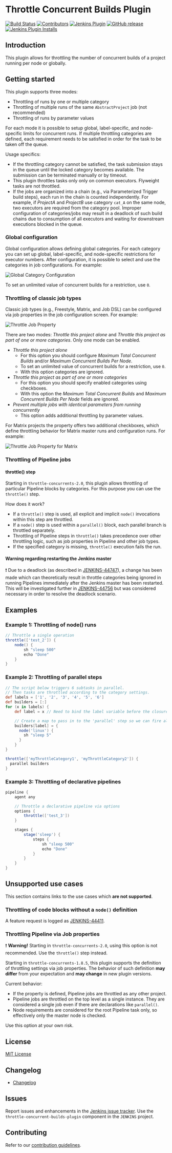 # Throttle Concurrent Builds Plugin

[![Build Status](https://ci.jenkins.io/job/Plugins/job/throttle-concurrent-builds-plugin/job/master/badge/icon)](https://ci.jenkins.io/job/Plugins/job/throttle-concurrent-builds-plugin/job/master/)
[![Contributors](https://img.shields.io/github/contributors/jenkinsci/throttle-concurrent-builds-plugin.svg)](https://github.com/jenkinsci/throttle-concurrent-builds-plugin/graphs/contributors)
[![Jenkins Plugin](https://img.shields.io/jenkins/plugin/v/throttle-concurrents.svg)](https://plugins.jenkins.io/throttle-concurrents)
[![GitHub release](https://img.shields.io/github/release/jenkinsci/throttle-concurrent-builds-plugin.svg?label=changelog)](https://github.com/jenkinsci/throttle-concurrent-builds-plugin/releases/latest)
[![Jenkins Plugin Installs](https://img.shields.io/jenkins/plugin/i/throttle-concurrents.svg?color=blue)](https://plugins.jenkins.io/throttle-concurrents)

## Introduction

This plugin allows for throttling the number of concurrent builds of a
project running per node or globally.

## Getting started

This plugin supports three modes:

* Throttling of runs by one or multiple category
* Throttling of multiple runs of the same `AbstractProject` job (not
  recommended)
* Throttling of runs by parameter values

For each mode it is possible to setup global, label-specific, and
node-specific limits for concurrent runs. If multiple throttling
categories are defined, each requirement needs to be satisfied in order
for the task to be taken off the queue.

Usage specifics:

* If the throttling category cannot be satisfied, the task submission
  stays in the queue until the locked category becomes available. The
  submission can be terminated manually or by timeout.
* This plugin throttles tasks only only on common executors. Flyweight
  tasks are not throttled.
* If the jobs are organized into a chain (e.g., via Parameterized Trigger
  build steps), each run in the chain is counted independently. For
  example, if _ProjectA_ and _ProjectB_ use category `cat_A` on the same
  node, two executors are required from the category pool. Improper
  configuration of categories/jobs may result in a deadlock of such build
  chains due to consumption of all executors and waiting for downstream
  executions blocked in the queue.

### Global configuration

Global configuration allows defining global categories. For each category
you can set up global, label-specific, and node-specific restrictions for
executor numbers. After configuration, it is possible to select and use
the categories in job configurations. For example:

![Global Category Configuration](doc/images/global_categoryConfig.png)

To set an unlimited value of concurrent builds for a restriction, use
`0`.

### Throttling of classic job types

Classic job types (e.g., Freestyle, Matrix, and Job DSL) can be
configured via job properties in the job configuration screen. For
example:

![Throttle Job Property](doc/images/abstractProject_jobProperty.png)

There are two modes: _Throttle this project alone_ and _Throttle this
project as part of one or more categories_. Only one mode can be
enabled.

* _Throttle this project alone_
  * For this option you should configure _Maximum Total Concurrent
    Builds_ and/or _Maximum Concurrent Builds Per Node_.
  * To set an unlimited value of concurrent builds for a restriction,
    use `0`.
  * With this option categories are ignored.
* _Throttle this project as part of one or more categories_
  * For this option you should specify enabled categories using
    checkboxes.
  * With this option the _Maximum Total Concurrent Builds_ and _Maximum
    Concurrent Builds Per Node_ fields are ignored.
* _Prevent multiple jobs with identical parameters from running
  concurrently_
  * This option adds additional throttling by parameter values.

For Matrix projects the property offers two additional checkboxes, which
define throttling behavior for Matrix master runs and configuration
runs. For example:

![Throttle Job Property for Matrix](doc/images/abstractProject_matrixFlags.png)

### Throttling of Pipeline jobs

<!--TODO: Remove warning once JENKINS-31801 is integrated-->

#### throttle() step

Starting in `throttle-concurrents-2.0`, this plugin allows throttling of
particular Pipeline blocks by categories. For this purpose you can use the
`throttle()` step.

How does it work?

* If a `throttle()` step is used, all explicit and implicit `node()`
  invocations within this step are throttled.
* If a `node()` step is used within a `parallel()` block, each parallel
  branch is throttled separately.
* Throttling of Pipeline steps in `throttle()` takes precedence over
  other throttling logic, such as job properties in Pipeline and other
  job types.
* If the specified category is missing, `throttle()` execution fails the
  run.

#### Warning regarding restarting the Jenkins master

:exclamation: Due to a deadlock (as described in
[JENKINS-44747](https://issues.jenkins-ci.org/browse/JENKINS-44747)), a
change has been made which can theoretically result in throttle
categories being ignored in running Pipelines immediately after the
Jenkins master has been restarted. This will be investigated further in
[JENKINS-44756](https://issues.jenkins-ci.org/browse/JENKINS-44756) but
was considered necessary in order to resolve the deadlock scenario.

## Examples

### Example 1: Throttling of node() runs

```groovy
// Throttle a single operation
throttle(['test_2']) {
    node() {
        sh "sleep 500"
        echo "Done"
    }
}
```

### Example 2: Throttling of parallel steps

```groovy
// The script below triggers 6 subtasks in parallel.
// Then tasks are throttled according to the category settings.
def labels = ['1', '2', '3', '4', '5', '6']
def builders = [:]
for (x in labels) {
    def label = x // Need to bind the label variable before the closure

    // Create a map to pass in to the 'parallel' step so we can fire all the builds at once
    builders[label] = {
      node('linux') {
        sh "sleep 5"
      }
    }
}

throttle(['myThrottleCategory1', 'myThrottleCategory2']) {
  parallel builders
}
```

### Example 3: Throttling of declarative pipelines

```groovy
pipeline {
    agent any

    // Throttle a declarative pipeline via options
    options {
        throttle(['test_3'])
    }

    stages {
        stage('sleep') {
            steps {
                sh "sleep 500"
                echo "Done"
            }
        }
    }
}
```

## Unsupported use cases

This section contains links to the use cases which **are not
supported**.

### Throttling of code blocks without a `node()` definition

A feature request is logged as
[JENKINS-44411](https://issues.jenkins-ci.org/browse/JENKINS-44411).

### Throttling Pipeline via Job properties

:exclamation: **Warning!** Starting in `throttle-concurrents-2.0`, using
this option is not recommended. Use the `throttle()` step instead.

Starting in `throttle-concurrents-1.8.5`, this plugin supports the
definition of throttling settings via job properties. The behavior of
such definition **may differ** from your expectation and **may change**
in new plugin versions.

Current behavior:

* If the property is defined, Pipeline jobs are throttled as any
  other project.
* Pipeline jobs are throttled on the top level as a single instance. They
  are considered a single job even if there are declarations like
  `parallel()`.
* Node requirements are considered for the root Pipeline task only,
  so effectively only the master node is checked.

Use this option at your own risk.

## License

[MIT License](http://www.opensource.org/licenses/mit-license.php)

## Changelog

* [Changelog](CHANGELOG.md)

## Issues

Report issues and enhancements in the [Jenkins issue tracker](https://issues.jenkins-ci.org/).
Use the `throttle-concurrent-builds-plugin` component in the `JENKINS` project.

## Contributing

Refer to our [contribution guidelines](https://github.com/jenkinsci/.github/blob/master/CONTRIBUTING.md).

